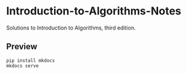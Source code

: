 # Introduction-to-Algorithms-Notes
Solutions to Introduction to Algorithms, third edition.

## Preview
```
pip install mkdocs
mkdocs serve
```
